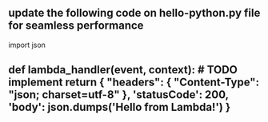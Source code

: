 update the following code on hello-python.py file for seamless performance
-------------------------------------------------------
import json

def lambda_handler(event, context):
    # TODO implement
    return {
        "headers": {
            "Content-Type": "json; charset=utf-8"
            },
        'statusCode': 200,
        'body': json.dumps('Hello from Lambda!')
    }
---------------------------------------------------------
